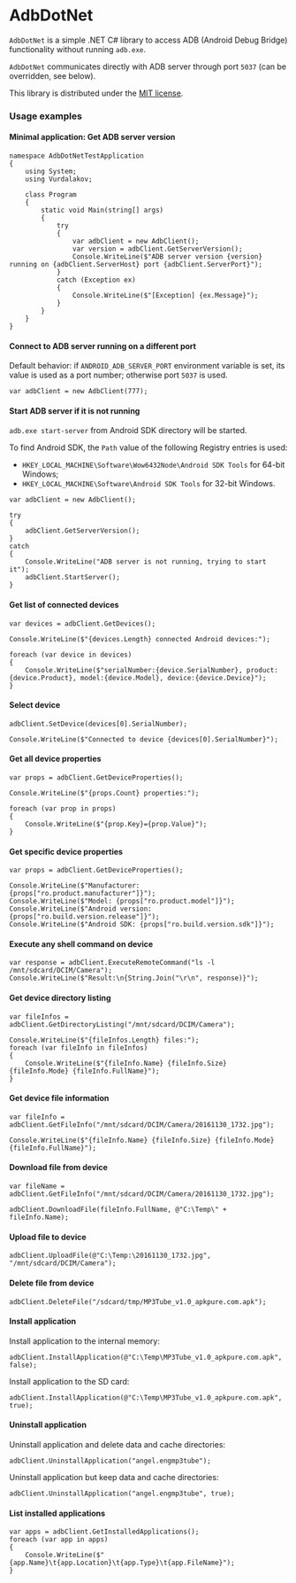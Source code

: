 # AdbDotNet

`AdbDotNet` is a simple .NET C# library to access ADB (Android Debug Bridge) functionality without running `adb.exe`.

`AdbDotNet` communicates directly with ADB server through port `5037` (can be overridden, see below).

This library is distributed under the [MIT license](http://opensource.org/licenses/MIT).

### Usage examples

#### Minimal application: Get ADB server version

```
namespace AdbDotNetTestApplication
{
    using System;
    using Vurdalakov;

    class Program
    {
        static void Main(string[] args)
        {
            try
            {
                var adbClient = new AdbClient();
                var version = adbClient.GetServerVersion();
                Console.WriteLine($"ADB server version {version} running on {adbClient.ServerHost} port {adbClient.ServerPort}");
            }
            catch (Exception ex)
            {
                Console.WriteLine($"[Exception] {ex.Message}");
            }
        }
    }
}
```

#### Connect to ADB server running on a different port

Default behavior: if `ANDROID_ADB_SERVER_PORT` environment variable is set, its value is used as a port number; otherwise port `5037` is used. 

```
var adbClient = new AdbClient(777);
```

#### Start ADB server if it is not running

`adb.exe start-server` from Android SDK directory will be started.

To find Android SDK, the `Path` value of the following Registry entries is used:
* `HKEY_LOCAL_MACHINE\Software\Wow6432Node\Android SDK Tools` for 64-bit Windows;
* `HKEY_LOCAL_MACHINE\Software\Android SDK Tools` for 32-bit Windows.

```
var adbClient = new AdbClient();

try
{
    adbClient.GetServerVersion();
}
catch
{
    Console.WriteLine("ADB server is not running, trying to start it");
    adbClient.StartServer();
}
```

#### Get list of connected devices

```
var devices = adbClient.GetDevices();

Console.WriteLine($"{devices.Length} connected Android devices:");

foreach (var device in devices)
{
    Console.WriteLine($"serialNumber:{device.SerialNumber}, product:{device.Product}, model:{device.Model}, device:{device.Device}");
}
```

#### Select device

```
adbClient.SetDevice(devices[0].SerialNumber);

Console.WriteLine($"Connected to device {devices[0].SerialNumber}");
```

#### Get all device properties

```
var props = adbClient.GetDeviceProperties();

Console.WriteLine($"{props.Count} properties:");

foreach (var prop in props)
{
    Console.WriteLine($"{prop.Key}={prop.Value}");
}
```

#### Get specific device properties

```
var props = adbClient.GetDeviceProperties();

Console.WriteLine($"Manufacturer: {props["ro.product.manufacturer"]}");
Console.WriteLine($"Model: {props["ro.product.model"]}");
Console.WriteLine($"Android version: {props["ro.build.version.release"]}");
Console.WriteLine($"Android SDK: {props["ro.build.version.sdk"]}");
```

#### Execute any shell command on device

```
var response = adbClient.ExecuteRemoteCommand("ls -l /mnt/sdcard/DCIM/Camera");
Console.WriteLine($"Result:\n{String.Join("\r\n", response)}");
```

#### Get device directory listing

```
var fileInfos = adbClient.GetDirectoryListing("/mnt/sdcard/DCIM/Camera");

Console.WriteLine($"{fileInfos.Length} files:");
foreach (var fileInfo in fileInfos)
{
    Console.WriteLine($"{fileInfo.Name} {fileInfo.Size} {fileInfo.Mode} {fileInfo.FullName}");
}
```

#### Get device file information

```
var fileInfo = adbClient.GetFileInfo("/mnt/sdcard/DCIM/Camera/20161130_1732.jpg");

Console.WriteLine($"{fileInfo.Name} {fileInfo.Size} {fileInfo.Mode} {fileInfo.FullName}");
```

#### Download file from device

```
var fileName = adbClient.GetFileInfo("/mnt/sdcard/DCIM/Camera/20161130_1732.jpg");

adbClient.DownloadFile(fileInfo.FullName, @"C:\Temp\" + fileInfo.Name);
```

#### Upload file to device

```
adbClient.UploadFile(@"C:\Temp:\20161130_1732.jpg", "/mnt/sdcard/DCIM/Camera");
```

#### Delete file from device

```
adbClient.DeleteFile("/sdcard/tmp/MP3Tube_v1.0_apkpure.com.apk");
```

#### Install application

Install application to the internal memory:

```
adbClient.InstallApplication(@"C:\Temp\MP3Tube_v1.0_apkpure.com.apk", false);
```

Install application to the SD card:

```
adbClient.InstallApplication(@"C:\Temp\MP3Tube_v1.0_apkpure.com.apk", true);
```

#### Uninstall application

Uninstall application and delete data and cache directories:

```
adbClient.UninstallApplication("angel.engmp3tube");
```

Uninstall application but keep data and cache directories:

```
adbClient.UninstallApplication("angel.engmp3tube", true);
```

#### List installed applications

```
var apps = adbClient.GetInstalledApplications();
foreach (var app in apps)
{
    Console.WriteLine($"{app.Name}\t{app.Location}\t{app.Type}\t{app.FileName}");
}
```

